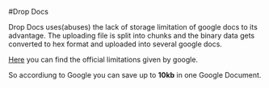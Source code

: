 #Drop Docs

Drop Docs uses(abuses) the lack of storage limitation of google docs to its advantage.
The uploading file is split into chunks and the binary data gets converted to hex format and uploaded into several google docs.

[Here](http://https://support.google.com/drive/answer/37603?hl=en "Here") you can find the official limitations given by google.

So accordiung to Google you can save up to **10kb** in one Google Document.
